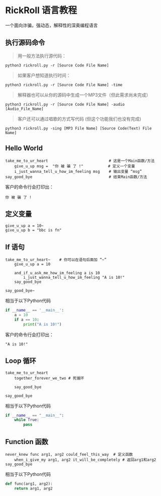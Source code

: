 # RickRoll 语言教程
一个面向诈骗，强动态，解释性的深奥编程语言

## 执行源码命令
> 用一般方法执行源代码：
```
python3 rickroll.py -r [Source Code File Name]
```
> 如果客户想知道执行时间：
```
python3 rickroll.py -r [Source Code File Name] -time
```
> 解释器也可以从你的源码中生成一个MP3文件（但此需求尚未完成）
```
python3 rickroll.py -r [Source Code File Name] -audio [Audio_File_Name]
```
> 客户还可以通过唱歌的方式写代码 (但这个功能我们也没有完成)
```
python3 rickroll.py -sing [MP3 File Name] [Source Code(Text) File Name]
```


## Hello World
```
take_me_to_ur_heart                           # 这是一个Main函数/方法
    give_u_up msg =  "你 被 骗 了 !"           # 定义一个变量
    i_just_wanna_tell_u_how_im_feeling msg    # 输出变量 “msg”
say_good_bye                                  # 结束Main函数/方法
```
客户的命令行会打印出：
```
你 被 骗 了 !
```

## 定义变量
```
give_u_up a = 10~
give_u_up b = "bbc is fn"
```

## If 语句
```
take_me_to_ur_heart~    # 你可以在语句后面加 “~”
    give_u_up a = 10

    and_if_u_ask_me_how_im_feeling a is 10
        i_just_wanna_tell_u_how_im_feeling "A is 10!"
    say_good_bye

say_good_bye~
```
相当于以下Python代码
```python
if __name__ == '__main__':
    a = 10
    if a == 10:
        print("A is 10!")

```

客户的命令行会打印出：
```
"A is 10!"
```

## Loop 循环
```
take_me_to_ur_heart
    together_forever_we_two # 死循环

    say_good_bye

say_good_bye
```
相当于以下Python代码
```Python
if __name__ == "__main__":
    while True:
        pass
```

## Function 函数
```
never_knew func arg1, arg2 could_feel_this_way  # 定义函数
    when_i_give_my arg1, arg2 it_will_be_completely # 返回arg1和arg2
say_good_bye
```
相当于以下Python代码
```python
def func(arg1, arg2):
    return arg1, arg2
```
